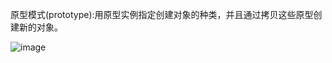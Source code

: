 原型模式(prototype):用原型实例指定创建对象的种类，并且通过拷贝这些原型创建新的对象。

![image](https://github.com/ZeroWM/Java-design-pattern/assets/32089940/7cf1ba05-5b9b-46cd-abd5-4d54c8477a10)
